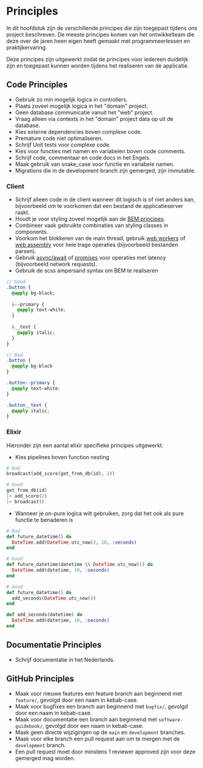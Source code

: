 # Principles

In dit hoofdstuk zijn de verschillende principes die zijn toegepast tijdens ons project beschreven. De meeste principes komen van het ontwikkelteam die deze over de jaren heen eigen heeft gemaakt met programmeerlessen en praktijkervaring.

Deze principes zijn uitgewerkt zodat de principes voor iedereen duidelijk zijn en toegepast kunnen worden tijdens het realiseren van de applicatie.

## Code Principles

- Gebruik zo min mogelijk logica in controllers.
- Plaats zoveel mogelijk logica in het "domain" project.
- Geen database communicatie vanuit het "web" project.
- Vraag alleen via contexts in het "domain" project data op uit de database.
- Kies externe dependencies boven complexe code.
- Premature code niet optimaliseren.
- Schrijf Unit tests voor complexe code.
- Kies voor functies met namen en variabelen boven code comments.
- Schrijf code, commentaar en code docs in het Engels.
- Maak gebruik van snake_case voor functie en variabele namen.
- Migrations die in de development branch zijn gemerged, zijn immutable.

### Client

- Schrijf alleen code in de client wanneer dit logisch is of niet anders kan, bijvoorbeeld om te voorkomen dat een bestand de applicatieserver raakt.
- Houdt je voor styling zoveel mogelijk aan de [BEM principes](http://getbem.com/introduction/).
- Combineer vaak gebruikte combinaties van styling classes in components.
- Voorkom het blokkeren van de main thread, gebruik [web workers](https://developer.mozilla.org/en-US/docs/Web/API/Web_Workers_API/Using_web_workers) of [web assembly](https://developer.mozilla.org/en-US/docs/WebAssembly) voor hele trage operaties (bijvoorbeeld bestanden parsen).
- Gebruik [async/await](https://developer.mozilla.org/en-US/docs/Learn/JavaScript/Asynchronous/Async_await) of [promises](https://developer.mozilla.org/en-US/docs/Web/JavaScript/Reference/Global_Objects/Promise) voor operaties met latency (bijvoorbeeld network requests).
- Gebruik de scss ampersand syntax om BEM te realiseren
```scss
// Good
.button {
  @apply bg-black;
  
  &--primary {
    @apply text-white;  
  }
  
  &__text {
    @apply italic;
  }
}

// Bad
.button {
  @apply bg-black
}

.button--primary {
  @apply text-white;
}

.button__text {
  @apply italic;
}
```

### Elixir

Hieronder zijn een aantal elixir specifieke principes uitgewerkt.

- Kies pipelines boven function nesting
```elixir
# Bad
broadcast(add_score(get_from_db(id), 2))

# Good
get_from_db(id)
|> add_score(2)
|> broadcast()
```

- Wanneer je on-pure logica wilt gebruiken, zorg dat het ook als pure functie te benaderen is
```elixir
# Bad
def future_datetime() do
  DateTime.add(DateTime.utc_now(), 10, :seconds)
end 

# Good
def future_datetime(datetime \\ DateTime.utc_now()) do
  DateTime.add(datetime, 10, :seconds)
end 

# Good
def future_datetime() do
  add_seconds(DateTime.utc_now())
end 

def add_seconds(datetime) do
  DateTime.add(datetime, 10, :seconds)
end
```

## Documentatie Principles

- Schrijf documentatie in het Nederlands.


## GitHub Principles

- Maak voor nieuwe features een feature branch aan beginnend met `feature/`, gevolgd door een naam in kebab-case.
- Maak voor bugfixes een branch aan beginnend met `bugfix/`, gevolgd door een naam in kebab-case.
- Maak voor documentatie een branch aan beginnend met `software-guidebook/`, gevolgd door een naam in kebab-case.
- Maak geen directe wijzigingen op de `main` en `development` branches.
- Maak voor elke branch een pull request aan om te mergen met de `development` branch.
- Een pull request moet door minstens 1 reviewer approved zijn voor deze gemerged mag worden.